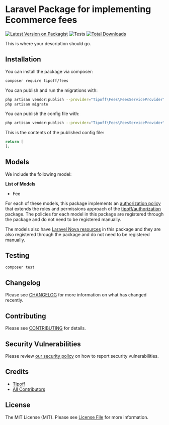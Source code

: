 # Laravel Package for implementing Ecommerce fees

[![Latest Version on Packagist](https://img.shields.io/packagist/v/tipoff/fees.svg?style=flat-square)](https://packagist.org/packages/tipoff/fees)
![Tests](https://github.com/tipoff/fees/workflows/Tests/badge.svg)
[![Total Downloads](https://img.shields.io/packagist/dt/tipoff/fees.svg?style=flat-square)](https://packagist.org/packages/tipoff/fees)



This is where your description should go.


## Installation

You can install the package via composer:

```bash
composer require tipoff/fees
```

You can publish and run the migrations with:

```bash
php artisan vendor:publish --provider="Tipoff\Fees\FeesServiceProvider" --tag="fees-migrations"
php artisan migrate
```

You can publish the config file with:

```bash
php artisan vendor:publish --provider="Tipoff\Fees\FeesServiceProvider" --tag="fees-config"
```

This is the contents of the published config file:

```php
return [
];
```

## Models

We include the following model:

**List of Models**

- Fee

For each of these models, this package implements an [authorization policy](https://laravel.com/docs/8.x/authorization) that extends the roles and permissions approach of the [tipoff/authorization](https://github.com/tipoff/authorization) package. The policies for each model in this package are registered through the package and do not need to be registered manually.

The models also have [Laravel Nova resources](https://nova.laravel.com/docs/3.0/resources/) in this package and they are also registered through the package and do not need to be registered manually.

## Testing

```bash
composer test
```

## Changelog

Please see [CHANGELOG](CHANGELOG.md) for more information on what has changed recently.

## Contributing

Please see [CONTRIBUTING](.github/CONTRIBUTING.md) for details.

## Security Vulnerabilities

Please review [our security policy](../../security/policy) on how to report security vulnerabilities.

## Credits

- [Tipoff](https://github.com/tipoff)
- [All Contributors](../../contributors)

## License

The MIT License (MIT). Please see [License File](LICENSE.md) for more information.
